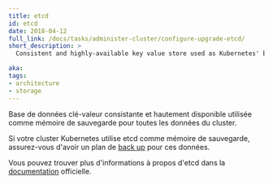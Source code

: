 ```yaml
---
title: etcd
id: etcd
date: 2018-04-12
full_link: /docs/tasks/administer-cluster/configure-upgrade-etcd/
short_description: >
  Consistent and highly-available key value store used as Kubernetes' backing store for all cluster data.

aka: 
tags:
- architecture
- storage
---
```

 Base de données clé-valeur consistante et hautement disponible utilisée comme mémoire de sauvegarde pour toutes les données du cluster.
 
<!--more-->

Si votre cluster Kubernetes utilise etcd comme mémoire de sauvegarde, assurez-vous d'avoir un plan de 
[back up](/docs/tasks/administer-cluster/configure-upgrade-etcd/#backing-up-an-etcd-cluster) pour ces données.

Vous pouvez trouver plus d'informations à propos d'etcd dans la [documentation](https://etcd.io/docs/) officielle.


